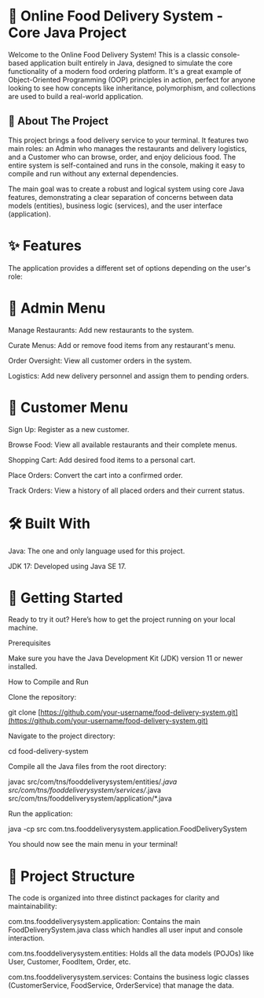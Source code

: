 # **🍕 Online Food Delivery System - Core Java Project**

Welcome to the Online Food Delivery System! This is a classic console-based application built entirely in Java, designed to simulate the core functionality of a modern food ordering platform. It's a great example of Object-Oriented Programming (OOP) principles in action, perfect for anyone looking to see how concepts like inheritance, polymorphism, and collections are used to build a real-world application.

## 🌟 About The Project

This project brings a food delivery service to your terminal. It features two main roles: an Admin who manages the restaurants and delivery logistics, and a Customer who can browse, order, and enjoy delicious food. The entire system is self-contained and runs in the console, making it easy to compile and run without any external dependencies.

The main goal was to create a robust and logical system using core Java features, demonstrating a clear separation of concerns between data models (entities), business logic (services), and the user interface (application).

# ✨ Features

The application provides a different set of options depending on the user's role:

# 👤 Admin Menu

Manage Restaurants: Add new restaurants to the system.

Curate Menus: Add or remove food items from any restaurant's menu.

Order Oversight: View all customer orders in the system.

Logistics: Add new delivery personnel and assign them to pending orders.

# 🙋 Customer Menu

Sign Up: Register as a new customer.

Browse Food: View all available restaurants and their complete menus.

Shopping Cart: Add desired food items to a personal cart.

Place Orders: Convert the cart into a confirmed order.

Track Orders: View a history of all placed orders and their current status.

# 🛠️ Built With
Java: The one and only language used for this project.

JDK 17: Developed using Java SE 17.

# 🚀 Getting Started
Ready to try it out? Here’s how to get the project running on your local machine.

Prerequisites

Make sure you have the Java Development Kit (JDK) version 11 or newer installed.

How to Compile and Run

Clone the repository:

git clone [https://github.com/your-username/food-delivery-system.git](https://github.com/your-username/food-delivery-system.git)

Navigate to the project directory:

cd food-delivery-system

Compile all the Java files from the root directory:

javac src/com/tns/fooddeliverysystem/entities/*.java src/com/tns/fooddeliverysystem/services/*.java src/com/tns/fooddeliverysystem/application/*.java

Run the application:

java -cp src com.tns.fooddeliverysystem.application.FoodDeliverySystem

You should now see the main menu in your terminal!

# 📁 Project Structure
The code is organized into three distinct packages for clarity and maintainability:

com.tns.fooddeliverysystem.application: Contains the main FoodDeliverySystem.java class which handles all user input and console interaction.

com.tns.fooddeliverysystem.entities: Holds all the data models (POJOs) like User, Customer, FoodItem, Order, etc.

com.tns.fooddeliverysystem.services: Contains the business logic classes (CustomerService, FoodService, OrderService) that manage the data.
